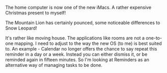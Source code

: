 The home computer is now one of the new iMacs.  A rather expensive
Christmas present to myself!

The Mountain Lion has certainly pounced, some noticeable differences
to Snow Leopard!

It's rather like moving house.  The applications like rooms are
not a one-to-one mapping.  I need to adjust to the way the new OS
(to me) is best suited to.  An example - Calendar no longer
offers the chance to say repeat this reminder in a day or a
week.  Instead you can either dismiss it, or be reminded again
in fifteen minutes.  So I'm looking at Reminders as an alternative
way of managing tasks to be done.
